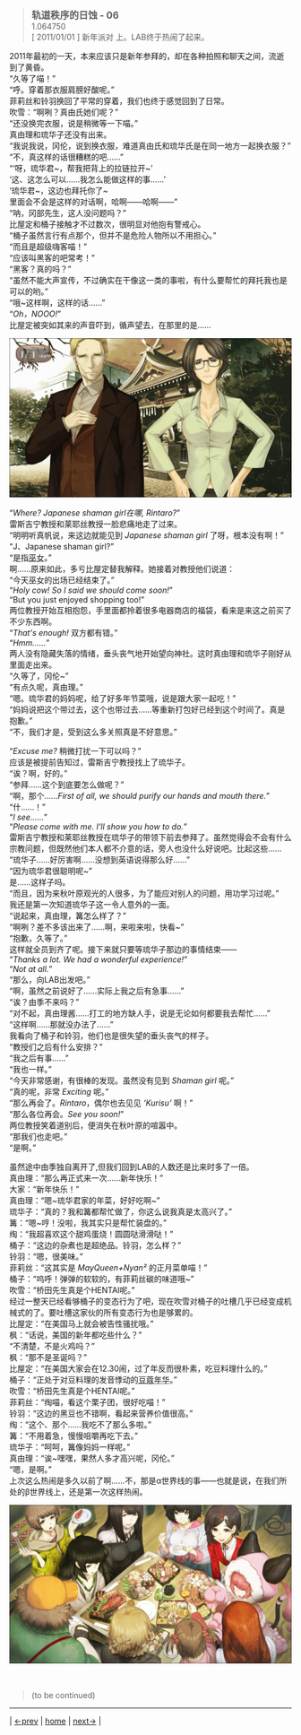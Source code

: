 > <big> **轨道秩序的日蚀 - 06** </big>  
> 1.064750  
> [ 2011/01/01 ] 新年派对 上。LAB终于热闹了起来。  

2011年最初的一天，本来应该只是新年参拜的，却在各种拍照和聊天之间，流逝到了黄昏。  
“久等了喵！”  
“呼。穿着那衣服肩膀好酸呢。”  
菲莉丝和铃羽换回了平常的穿着，我们也终于感觉回到了日常。  
吹雪：“啊咧？真由氏她们呢？”  
“还没换完衣服，说是稍微等一下喵。”  
真由理和琉华子还没有出来。  
“我说我说，冈伦，说到换衣服，难道真由氏和琉华氏是在同一地方一起换衣服？”  
“不，真这样的话很糟糕的吧……”  
“‘呀，琉华君~，帮我把背上的拉链拉开~’  
 ‘这、这怎么可以……我怎么能做这样的事……’  
 ‘琉华君~，这边也拜托你了~  
 里面会不会是这样的对话啊，哈啊——哈啊——”  
“呐，冈部先生，这人没问题吗？”  
比屋定和桶子接触才不过数次，很明显对他抱有警戒心。  
“桶子虽然言行有点那个，但并不是危险人物所以不用担心。”  
“而且是超级嗨客喵！”  
“应该叫黑客的吧常考！”  
“黑客？真的吗？”  
“虽然不能大声宣传，不过确实在干像这一类的事啦，有什么要帮忙的拜托我也是可以的哟。”  
“哦~这样啊，这样的话……”  
“*Oh，NOOO!*”  
比屋定被突如其来的声音吓到，循声望去，在那里的是……  

![](../img/0068-1.png)

“*Where? Japanese shaman girl在哪, Rintaro?*”  
雷斯吉宁教授和莱耶丝教授一脸悲痛地走了过来。  
“明明听真帆说，来这边就能见到 *Japanese shaman girl* 了呀，根本没有啊！”  
“J、Japanese shaman girl?”  
“是指<abbr title="雷斯吉宁他们理解中的“巫女”就是日本萨满少女">巫女</abbr>。”  
啊……原来如此，多亏比屋定替我解释。她接着对教授他们说道：  
“今天巫女的出场已经结束了。”  
“*Holy cow! So I said we should come soon!*”  
“But you just enjoyed shopping too!”  
两位教授开始互相抱怨，手里面都拎着很多电器商店的福袋，看来是来这之前买了不少东西啊。  
“*That's enough!* 双方都有错。”  
“*Hmm……*”  
两人没有隐藏失落的情绪，垂头丧气地开始望向神社。这时真由理和琉华子刚好从里面走出来。  
“久等了，冈伦~”  
“有点久呢，真由理。”  
“嗯。琉华君的妈妈呢，给了好多年节菜哦，说是跟大家一起吃！”  
“妈妈说把这个带过去，这个也带过去……等重新打包好已经到这个时间了。真是抱歉。”  
“不，我们才是，受到这么多关照真是不好意思。”  

“*Excuse me?* 稍微打扰一下可以吗？”  
应该是被提前告知过，雷斯吉宁教授找上了琉华子。  
“诶？啊，好的。”  
“参拜……这个到底要怎么做呢？”  
“啊，那个……*First of all, we should purify our hands and mouth there.*”  
“什……！”  
“*I see……*”  
“*Please come with me. I'll show you how to do.*”  
雷斯吉宁教授和莱耶丝教授在琉华子的带领下前去参拜了。虽然觉得会不会有什么宗教问题，但既然他们本人都不介意的话，旁人也没什么好说吧。比起这些……  
“琉华子……好厉害啊……没想到英语说得那么好……”  
“因为琉华君很聪明呢~”  
是……这样子吗。  
“而且，因为来秋叶原观光的人很多，为了能应对别人的问题，用功学习过呢。”  
我还是第一次知道琉华子这一令人意外的一面。  
“说起来，真由理，篝怎么样了？”  
“啊咧？差不多该出来了……啊，来啦来啦，快看~”  
“抱歉，久等了。”  
这样就全员到齐了呢。接下来就只要等琉华子那边的事情结束——  
“*Thanks a lot. We had a wonderful experience!*”  
“*Not at all.*”  
“那么，向LAB出发吧。”  
“啊，虽然之前说好了……实际上我之后有急事……”  
“诶？由季不来吗？”  
“对不起，真由理酱……打工的地方缺人手，说是无论如何都要我去帮忙……”  
“这样啊……那就没办法了……”  
我看向了桶子和铃羽，他们也是很失望的垂头丧气的样子。  
“教授们之后有什么安排？”  
“我之后有事……”  
“我也一样。”  
“今天非常感谢，有很棒的发现。虽然没有见到 *Shaman girl* 呢。”  
“真的呢，非常 *Exciting* 呢。”  
“那么再会了。*Rintaro*，偶尔也去见见 *‘Kurisu’* 啊！”  
“那么各位再会。*See you soon!*”  
两位教授笑着道别后，便消失在秋叶原的喧嚣中。  
“那我们也走吧。”  
“是啊。”  

虽然途中由季独自离开了,但我们回到LAB的人数还是比来时多了一倍。  
真由理：“那么再正式来一次……新年快乐！”  
大家：“新年快乐！”  
真由理：“嗯~琉华君家的年菜，好好吃啊~”  
琉华子：“真的？我和篝都帮忙做了，你这么说我真是太高兴了。”  
篝：“嗯~哼！没啦，我其实只是帮忙装盘的。”  
绹：“我超喜欢这个甜鸡蛋烧！圆圆哒滑滑哒！”  
桶子：“这边的杂煮也是超绝品。铃羽，怎么样？”  
铃羽：“嗯，很美味。”  
菲莉丝：“这其实是 *MayQueen+Nyan²* 的正月菜单喵！”  
桶子：“呜呼！弹弹的软软的，有菲莉丝碳的味道哦~”  
吹雪：“桥田先生真是个HENTAI呢。”  
经过一整天已经看够桶子的变态行为了吧，现在吹雪对桶子的吐槽几乎已经变成机械式的了。要吐槽这家伙的所有变态行为也是够累的。  
比屋定：“在美国马上就会被告性骚扰哦。”  
枫：“话说，美国的新年都吃些什么？”  
“不清楚，不是火鸡吗？”  
枫：“那不是圣诞吗？”  
比屋定：“在美国大家会在12.30闹，过了年反而很朴素，吃豆料理什么的。”  
桶子：“正处于对豆料理的发音悸动的<abbr title="在汉语中这个成语专指少女的十三四岁。这句发言的梗我没有完全了解，推测是日语中“豆”【まめ，mame】，跟“魔鬼灭亡”的“魔滅”【ま めつ，ma metsu】是谐音，这也是日本撒豆驱鬼习俗的来历（这里撒的豆子必须是炒熟的黄豆）。如果是中二病的话，会将“豆料理”的发音联想成“魔灭料理”的帅气感觉而悸动不已。如果是这样的梗，中二的年纪恰好也在十三四，翻译成豆蔻年华就比较巧妙且能体现变态感。">豆蔻年华</abbr>。”  
吹雪：“桥田先生真是个HENTAI呢。”  
菲莉丝：“绹喵，看这个栗子团，很好吃喵！”  
铃羽：“这边的黑豆也不错啊，看起来营养价值很高。”  
绹：“这个、那个……我吃不了那么多啦。”  
篝：“不用着急，慢慢咀嚼再吃下去。”  
琉华子：“呵呵，篝像妈妈一样呢。”  
真由理：“诶~嘿嘿，果然人多才高兴呢，冈伦。”  
“嗯，是啊。”  
上次这么热闹是多久以前了啊……不，那是α世界线的事——也就是说，在我们所处的β世界线上，还是第一次这样热闹。  

![](../img/0068-2.png)


<br/>

> (to be continued)
---

| [←prev](./0067) | [home](../../) | [next→](./0069) |
